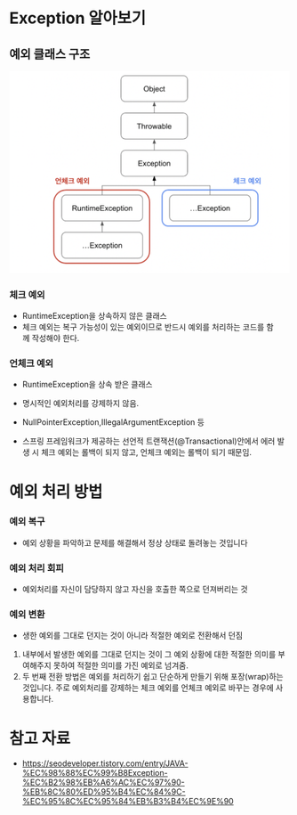 # Exception 알아보기

## 예외 클래스 구조
![](./img/Exceprion_class.png)
### 체크 예외
 -  RuntimeException을 상속하지 않은 클래스
- 체크 예외는 복구 가능성이 있는 예외이므로 반드시 예외를 처리하는 코드를 함께 작성해야 한다.

### 언체크 예외
- RuntimeException을 상속 받은 클래스 
- 명시적인 예외처리를 강제하지 않음.
-  NullPointerException,IllegalArgumentException 등

- 스프링 프레임워크가 제공하는 선언적 트랜잭션(@Transactional)안에서 에러 발생 시 체크 예외는 롤백이 되지 않고, 언체크 예외는 롤백이 되기 때문임.

# 예외 처리 방법
### 예외 복구
- 예외 상황을 파악하고 문제를 해결해서 정상 상태로 돌려놓는 것입니다
### 예외 처리 회피
-  예외처리를 자신이 담당하지 않고 자신을 호출한 쪽으로 던져버리는 것  

### 예외 변환
- 생한 예외를 그대로 던지는 것이 아니라 적절한 예외로 전환해서 던짐

1. 내부에서 발생한 예외를 그대로 던지는 것이 그 예외 상황에 대한 적절한 의미를 부여해주지 못하여 적절한 의미를 가진 예외로 넘겨줌.
2. 두 번째 전환 방법은 예외를 처리하기 쉽고 단순하게 만들기 위해 포장(wrap)하는 것입니다. 주로 예외처리를 강제하는 체크 예외를 언체크 예외로 바꾸는 경우에 사용합니다.
# 참고 자료
- https://seodeveloper.tistory.com/entry/JAVA-%EC%98%88%EC%99%B8Exception-%EC%B2%98%EB%A6%AC%EC%97%90-%EB%8C%80%ED%95%B4%EC%84%9C-%EC%95%8C%EC%95%84%EB%B3%B4%EC%9E%90
